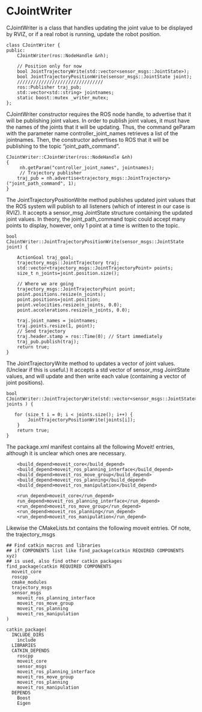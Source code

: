 CJointWriter  
=============
CJointWriter is a class that handles updating the joint value to be displayed by RVIZ, or if a real robot is running, update the robot position. 

    class CJointWriter {
    public:
        CJointWriter(ros::NodeHandle &nh);

        // Position only for now
        bool JointTrajectoryWrite(std::vector<sensor_msgs::JointState>);
        bool JointTrajectoryPositionWrite(sensor_msgs::JointState joint);
        ////////////////////////////////
        ros::Publisher traj_pub;
        std::vector<std::string> jointnames;
        static boost::mutex _writer_mutex;
    };	

CJointWriter constructor requires the ROS node handle, to advertise that it will be publishing  joint values. In order to publish joint values, it must have the names of the joints that it will be updating. Thus, the command geParam with the parameter name controller_joint_names  retrieves a list of the jointnames.  Then, the constructor advertises to ROS that it will be publishing to the topic “joint_path_command”.

    CJointWriter::CJointWriter(ros::NodeHandle &nh)
    {
         nh.getParam("controller_joint_names", jointnames);
         // Trajectory publisher
        traj_pub = nh.advertise<trajectory_msgs::JointTrajectory>("joint_path_command", 1);
    }

The  JointTrajectoryPositionWrite method publishes updated joint values that the ROS system will publish to all listeners (which of interest in our case is RVIZ). It accepts a sensor_msg  JointState structure containing the updated joint values. In theory, the joint_path_command  topic could accept many points to display, however, only 1 point at a time is written to the topic. 

    bool CJointWriter::JointTrajectoryPositionWrite(sensor_msgs::JointState joint) {

        ActionGoal traj_goal;
        trajectory_msgs::JointTrajectory traj;
        std::vector<trajectory_msgs::JointTrajectoryPoint> points;
        size_t n_joints=joint.position.size(); 
        
        // Where we are going
        trajectory_msgs::JointTrajectoryPoint point;
        point.positions.resize(n_joints);
        point.positions=joint.position;
        point.velocities.resize(n_joints, 0.0);
        point.accelerations.resize(n_joints, 0.0);
        
        traj.joint_names = jointnames;
        traj.points.resize(1, point);
        // Send trajectory
        traj.header.stamp = ros::Time(0); // Start immediately
        traj_pub.publish(traj);
        return true;
    }

The  JointTrajectoryWrite  method to updates a vector of joint values. (Unclear if this is useful.) It accepts a std vector of sensor_msg  JointState values,  and will update and then write each value (containing a vector of joint positions). 

    bool CJointWriter::JointTrajectoryWrite(std::vector<sensor_msgs::JointState> joints ) {
        
       for (size_t i = 0; i < joints.size(); i++) {
            JointTrajectoryPositionWrite(joints[i]);
        }
        return true;
    }

The package.xml manifest contains all the following  Moveit! entries, although it is unclear which ones are necessary.

        <build_depend>moveit_core</build_depend>
        <build_depend>moveit_ros_planning_interface</build_depend>
        <build_depend>moveit_ros_move_group</build_depend>
        <build_depend>moveit_ros_planning</build_depend>
        <build_depend>moveit_ros_manipulation</build_depend>

        <run_depend>moveit_core</run_depend>
        run_depend>moveit_ros_planning_interface</run_depend>
        <run_depend>moveit_ros_move_group</run_depend>
        <run_depend>moveit_ros_planning</run_depend>
        <run_depend>moveit_ros_manipulation</run_depend>	

Likewise the CMakeLists.txt contains the following moveit entries. Of note, the trajectory_msgs 

    ## Find catkin macros and libraries
    ## if COMPONENTS list like find_package(catkin REQUIRED COMPONENTS xyz)
    ## is used, also find other catkin packages
    find_package(catkin REQUIRED COMPONENTS
      moveit_core
      roscpp
      cmake_modules
      trajectory_msgs
      sensor_msgs
        moveit_ros_planning_interface
        moveit_ros_move_group
        moveit_ros_planning
        moveit_ros_manipulation
    )

    catkin_package(
      INCLUDE_DIRS
        include
      LIBRARIES
      CATKIN_DEPENDS
        roscpp
        moveit_core
        sensor_msgs
        moveit_ros_planning_interface
        moveit_ros_move_group
        moveit_ros_planning
        moveit_ros_manipulation
      DEPENDS
        Boost
        Eigen



